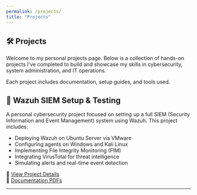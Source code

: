 ```yaml
---
permalink: /projects/
title: "Projects"
---
```


## 🛠️ Projects

Welcome to my personal projects page. Below is a collection of hands-on projects I’ve completed to build and showcase my skills in cybersecurity, system administration, and IT operations.

Each project includes documentation, setup guides, and tools used.

## 🔐 Wazuh SIEM Setup & Testing

A personal cybersecurity project focused on setting up a full SIEM (Security Information and Event Management) system using Wazuh. This project includes:

- Deploying Wazuh on Ubuntu Server via VMware
- Configuring agents on Windows and Kali Linux
- Implementing File Integrity Monitoring (FIM)
- Integrating VirusTotal for threat intelligence
- Simulating alerts and real-time event detection

🔗 [View Project Details](./wazuh.md)  
📄 [Documentation PDFs](../docs/)

---
